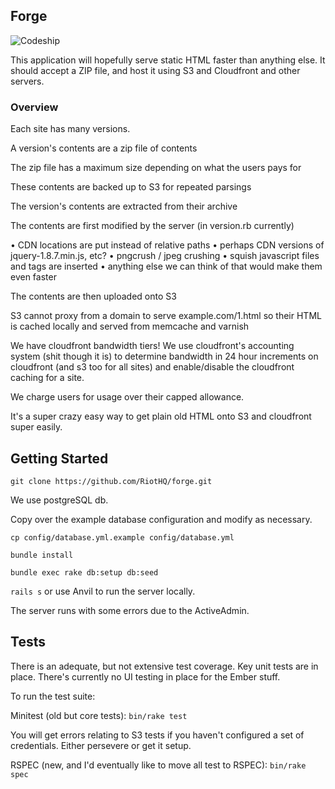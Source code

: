 ## Forge
![Codeship](https://codeship.com/projects/95bb5cc0-6b1f-0134-d5a6-6efe74dd2a57/status?branch=master-stable
)

This application will hopefully serve static HTML faster than anything else.
It should accept a ZIP file, and host it using S3 and Cloudfront and other servers.

### Overview

Each site has many versions.

A version's contents are a zip file of contents

The zip file has a maximum size depending on what the users pays for

These contents are backed up to S3 for repeated parsings

The version's contents are extracted from their archive

The contents are first modified by the server (in version.rb currently)

  • CDN locations are put instead of relative paths
  • perhaps CDN versions of jquery-1.8.7.min.js, etc?
  • pngcrush / jpeg crushing
  • squish javascript files and tags are inserted
  • anything else we can think of that would make them even faster

The contents are then uploaded onto S3

S3 cannot proxy from a domain to serve example.com/1.html
so their HTML is cached locally and served from memcache and varnish

We have cloudfront bandwidth tiers!
We use cloudfront's accounting system (shit though it is) to determine bandwidth in 24 hour increments on cloudfront (and s3 too for all sites) and enable/disable the cloudfront caching for a site. 

We charge users for usage over their capped allowance.

It's a super crazy easy way to get plain old HTML onto S3 and cloudfront super easily.


## Getting Started

`git clone https://github.com/RiotHQ/forge.git`

We use postgreSQL db.

Copy over the example database configuration and modify as necessary.

```
cp config/database.yml.example config/database.yml
```

`bundle install`

`bundle exec rake db:setup db:seed`

`rails s` or use Anvil to run the server locally.

The server runs with some errors due to the ActiveAdmin.


## Tests

There is an adequate, but not extensive test coverage. Key unit tests are in place. There's currently no UI testing in place for the Ember stuff.

To run the test suite:

Minitest (old but core tests): `bin/rake test`

You will get errors relating to S3 tests if you haven't configured a set of credentials. Either persevere or get it setup.

RSPEC (new, and I'd eventually like to move all test to RSPEC): `bin/rake spec`







